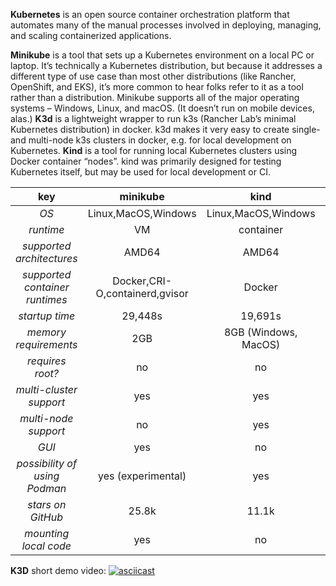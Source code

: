 **Kubernetes** is an open source container orchestration platform that automates many of the manual processes involved in deploying, managing, and scaling containerized applications.

**Minikube** is a tool that sets up a Kubernetes environment on a local PC or laptop. It’s technically a Kubernetes distribution, but because it addresses a different type of use case than most other distributions (like Rancher, OpenShift, and EKS), it’s more common to hear folks refer to it as a tool rather than a distribution.
Minikube supports all of the major operating systems – Windows, Linux, and macOS. (It doesn’t run on mobile devices, alas.)
**K3d** is a lightweight wrapper to run k3s (Rancher Lab’s minimal Kubernetes distribution) in docker.
k3d makes it very easy to create single- and multi-node k3s clusters in docker, e.g. for local development on Kubernetes.
**Kind** is a tool for running local Kubernetes clusters using Docker container “nodes”.
kind was primarily designed for testing Kubernetes itself, but may be used for local development or CI.

|             **key**              |          **minikube**          |       **kind**       |                **k3d**                |
|:--------------------------------:|:------------------------------:|:--------------------:|:-------------------------------------:|
|               _OS_               |       Linux,MacOS,Windows      |  Linux,MacOS,Windows |          Linux,MacOS,Windows          |
|            _runtime_             |               VM               |       container      |                 native                |
|    _supported architectures_     |              AMD64             |         AMD64        |          AMD64, ARMv7, ARM64          |
| _supported container runtimes_   | Docker,CRI-O,containerd,gvisor |        Docker        |           Docker, containerd          |
|          _startup time_          |             29,448s            |        19,691s       |                 15,576s               |
|      _memory requirements_       |               2GB              | 8GB (Windows, MacOS) |                  512 MB               |
|         _requires root?_         |                no              |           no         |     yes (rootless is experimental)    |
|     _multi-cluster support_      |               yes              |          yes         | no (can be achieved using containers) |
|       _multi-node support_       |                no              |          yes         |                  yes                  |
|               _GUI_              |               yes              |           no         |                  yes                  | 
|   _possibility of using Podman_  |      yes (experimental)        |          yes         |                  yes                  |
|        _stars on GitHub_         |              25.8k             |         11.1k        |                  4.1k                 |
|      _mounting local code_       |               yes              |           no         |                  yes                  |

**K3D** short demo video:
[![asciicast](https://asciinema.org/a/pSvrwefGlkpL5B4XlF7wmvLqX.svg)](https://asciinema.org/a/pSvrwefGlkpL5B4XlF7wmvLqX)
